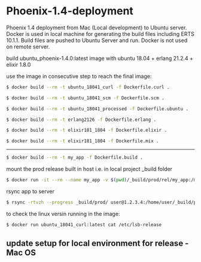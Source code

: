 # Phoenix-1.4-deployment
Phoenix 1.4 deployment from Mac (Local development) to Ubuntu server. Docker is used in local machine for generating the build files including ERTS 10.1.1. Build files are pushed to Ubuntu Server and run. Docker is not used on remote server.

build ubuntu_phoenix-1.4.0:latest image with
ubuntu 18.04 + erlang 21.2.4 + elixir 1.8.0

use the image in consecutive step to reach the final image:

```bash
$ docker build --rm -t ubuntu_18041_curl -f Dockerfile.curl .
```

```bash
$ docker build --rm -t ubuntu_18041_scm -f Dockerfile.scm .
```

```bash
$ docker build --rm -t ubuntu_18041_processed -f Dockerfile.ubuntu .
```

```bash
$ docker build --rm -t erlang2126 -f Dockerfile.erlang .
```

```bash
$ docker build --rm -t elixir181_1804 -f Dockerfile.elixir .
```

```bash
$ docker build --rm -t elixir181_1804 -f Dockerfile.mix .
```

---

```bash
$ docker build --rm -t my_app -f Dockerfile.build .
```

mount the prod release built in host i.e. in local project _build folder

```bash
$ docker run -it --rm --name my_app -v $(pwd)/_build/prod/rel/my_app:/my_app/_build/prod/rel/my_app my_app
```

rsync app to server

```bash
$ rsync -rtvzh --progress _build/prod/ user@1.2.3.4:/home/user/_build/prod
```

to check the linux versin running in the image:

```bash
$ docker run ubuntu_18041_curl:latest cat /etc/lsb-release
```


## update setup for local environment for release - Mac OS


